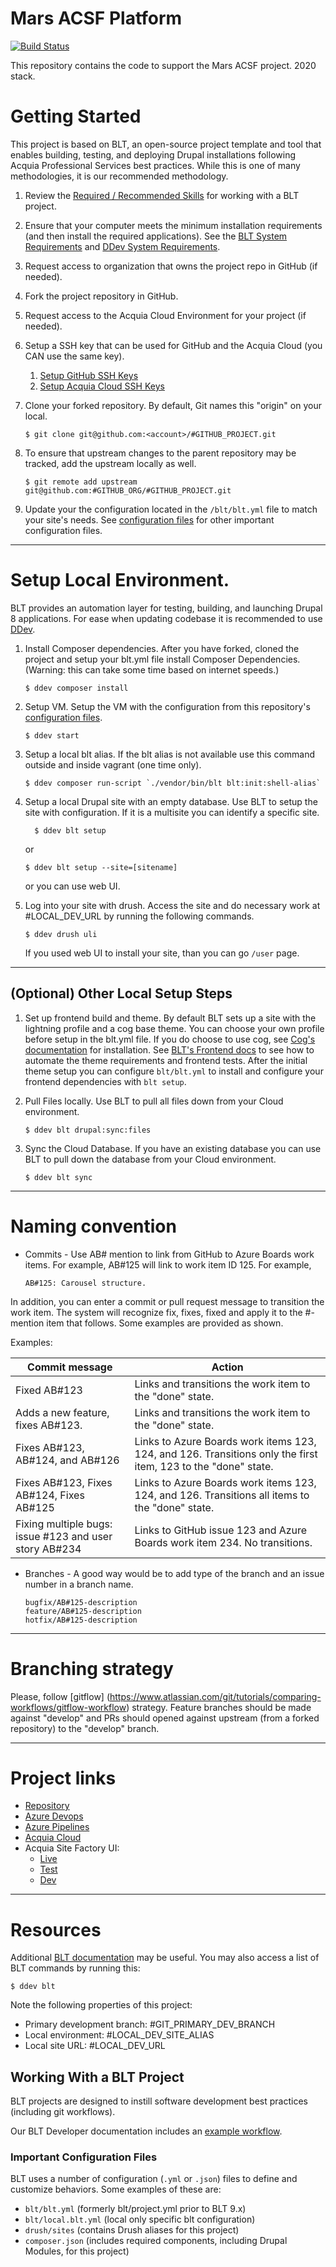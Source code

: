 # Mars ACSF Platform

[![Build Status](https://marsdevteam.visualstudio.com/acsf/_apis/build/status/digital-experience-platform.acsf?branchName=master)](https://marsdevteam.visualstudio.com/acsf/_build/latest?definitionId=1894&branchName=master)

This repository contains the code to support the Mars ACSF project. 2020 stack.

# Getting Started

This project is based on BLT, an open-source project template and tool that enables building, testing, and deploying Drupal installations following Acquia Professional Services best practices. While this is one of many methodologies, it is our recommended methodology.

1. Review the [Required / Recommended Skills](https://docs.acquia.com/blt/developer/skills/) for working with a BLT project.
2. Ensure that your computer meets the minimum installation requirements (and then install the required applications). See the [BLT System Requirements](https://docs.acquia.com/blt/install/) and [DDev System Requirements](https://ddev.readthedocs.io/en/stable/#system-requirements).
3. Request access to organization that owns the project repo in GitHub (if needed).
4. Fork the project repository in GitHub.
5. Request access to the Acquia Cloud Environment for your project (if needed).
6. Setup a SSH key that can be used for GitHub and the Acquia Cloud (you CAN use the same key).
    1. [Setup GitHub SSH Keys](https://help.github.com/articles/adding-a-new-ssh-key-to-your-github-account/)
    2. [Setup Acquia Cloud SSH Keys](https://docs.acquia.com/acquia-cloud/ssh/generate)
7. Clone your forked repository. By default, Git names this "origin" on your local.
    ```
    $ git clone git@github.com:<account>/#GITHUB_PROJECT.git
    ```
8. To ensure that upstream changes to the parent repository may be tracked, add the upstream locally as well.
    ```
    $ git remote add upstream git@github.com:#GITHUB_ORG/#GITHUB_PROJECT.git
    ```

9. Update your the configuration located in the `/blt/blt.yml` file to match your site's needs. See [configuration files](#important-configuration-files) for other important configuration files.


----
# Setup Local Environment.

BLT provides an automation layer for testing, building, and launching Drupal 8 applications. For ease when updating codebase it is recommended to use [DDev](https://ddev.readthedocs.io/en/stable/).
1. Install Composer dependencies.
After you have forked, cloned the project and setup your blt.yml file install Composer Dependencies. (Warning: this can take some time based on internet speeds.)
    ```
    $ ddev composer install
    ```
2. Setup VM.
Setup the VM with the configuration from this repository's [configuration files](#important-configuration-files).

    ```
    $ ddev start
    ```

3. Setup a local blt alias.
If the blt alias is not available use this command outside and inside vagrant (one time only).
    ```
    $ ddev composer run-script `./vendor/bin/blt blt:init:shell-alias`
    ```

4. Setup a local Drupal site with an empty database.
Use BLT to setup the site with configuration.  If it is a multisite you can identify a specific site.
   ```
     $ ddev blt setup
    ```
   or
   ```
   $ ddev blt setup --site=[sitename]
   ```
   or you can use web UI.

6. Log into your site with drush.
Access the site and do necessary work at #LOCAL_DEV_URL by running the following commands.
    ```
    $ ddev drush uli
    ```
    If you used web UI to install your site, than you can go `/user` page.

---
## (Optional) Other Local Setup Steps

1. Set up frontend build and theme.
By default BLT sets up a site with the lightning profile and a cog base theme. You can choose your own profile before setup in the blt.yml file. If you do choose to use cog, see [Cog's documentation](https://github.com/acquia-pso/cog/blob/8.x-1.x/STARTERKIT/README.md#create-cog-sub-theme) for installation.
See [BLT's Frontend docs](https://docs.acquia.com/blt/developer/frontend/) to see how to automate the theme requirements and frontend tests.
After the initial theme setup you can configure `blt/blt.yml` to install and configure your frontend dependencies with `blt setup`.

2. Pull Files locally.
Use BLT to pull all files down from your Cloud environment.

   ```
   $ ddev blt drupal:sync:files
   ```

3. Sync the Cloud Database.
If you have an existing database you can use BLT to pull down the database from your Cloud environment.
   ```
   $ ddev blt sync
   ```

---

# Naming convention

* Commits - Use AB# mention to link from GitHub to Azure Boards work items. For example, AB#125 will link to work item ID 125.
    For example,
    ```
    AB#125: Carousel structure.
    ```
In addition, you can enter a commit or pull request message to transition the work item. The system will recognize fix, fixes, fixed and apply it to the #-mention item that follows. Some examples are provided as shown.

Examples:

Commit message |	Action
--- | ---
Fixed AB#123 |	Links and transitions the work item to the "done" state.
Adds a new feature, fixes AB#123. |	Links and transitions the work item to the "done" state.
Fixes AB#123, AB#124, and AB#126|	Links to Azure Boards work items 123, 124, and 126. Transitions only the first item, 123 to the "done" state.
Fixes AB#123, Fixes AB#124, Fixes AB#125 | Links to Azure Boards work items 123, 124, and 126. Transitions all items to the "done" state.
Fixing multiple bugs: issue #123 and user story AB#234 |	Links to GitHub issue 123 and Azure Boards work item 234. No transitions.

* Branches - A good way would be to add type of the branch and an issue number in a branch name.
    ```
    bugfix/AB#125-description
    feature/AB#125-description
    hotfix/AB#125-description
    ```

---

# Branching strategy

 Please, follow [gitflow] (https://www.atlassian.com/git/tutorials/comparing-workflows/gitflow-workflow) strategy. Feature branches should be made against "develop" and PRs should opened against upstream (from a forked repository) to the "develop" branch.

---

# Project links

* [Repository](https://github.mars.com/digital-experience-platform/acsf)
* [Azure Devops](https://marsdevteam.visualstudio.com/MarsExperiencePlatform)
* [Azure Pipelines](https://marsdevteam.visualstudio.com/acsf/_build)
* [Acquia Cloud](https://cloud.acquia.com/app/develop/applications/07d06816-f520-403b-a439-581f056b46d6)
* Acquia Site Factory UI:
    * [Live](https://www.mars.acsitefactory.com)
    * [Test](https://www.test-mars.acsitefactory.com)
    * [Dev](https://www.dev-mars.acsitefactory.com)

---

# Resources

Additional [BLT documentation](https://docs.acquia.com/blt/) may be useful. You may also access a list of BLT commands by running this:
```
$ ddev blt
```

Note the following properties of this project:
* Primary development branch: #GIT_PRIMARY_DEV_BRANCH
* Local environment: #LOCAL_DEV_SITE_ALIAS
* Local site URL: #LOCAL_DEV_URL

## Working With a BLT Project

BLT projects are designed to instill software development best practices (including git workflows).

Our BLT Developer documentation includes an [example workflow](https://docs.acquia.com/blt/developer/dev-workflow/).

### Important Configuration Files

BLT uses a number of configuration (`.yml` or `.json`) files to define and customize behaviors. Some examples of these are:

* `blt/blt.yml` (formerly blt/project.yml prior to BLT 9.x)
* `blt/local.blt.yml` (local only specific blt configuration)
* `drush/sites` (contains Drush aliases for this project)
* `composer.json` (includes required components, including Drupal Modules, for this project)
